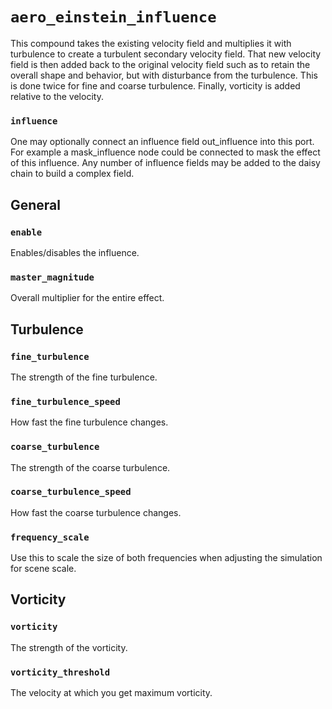 # `aero_einstein_influence`

This compound takes the existing velocity field and multiplies it with turbulence to create a turbulent secondary velocity field. That new velocity field is then added back to the original velocity field such as to retain the overall shape and behavior, but with disturbance from the turbulence. This is done twice for fine and coarse turbulence. Finally, vorticity is added relative to the velocity.

### `influence` 
One may optionally connect an influence field out_influence into this port. For example a mask_influence node could be connected to mask the effect of this influence. Any number of influence fields may be added to the daisy chain to build a complex field.

## General

### `enable` 

Enables/disables the influence.

### `master_magnitude` 

Overall multiplier for the entire effect.

## Turbulence

### `fine_turbulence` 

The strength of the fine turbulence.

### `fine_turbulence_speed` 

How fast the fine turbulence changes.

### `coarse_turbulence` 

The strength of the coarse turbulence.

### `coarse_turbulence_speed` 

How fast the coarse turbulence changes.

### `frequency_scale` 

Use this to scale the size of both frequencies when adjusting the simulation for scene scale.

## Vorticity

### `vorticity` 

The strength of the vorticity.

### `vorticity_threshold` 

The velocity at which you get maximum vorticity.